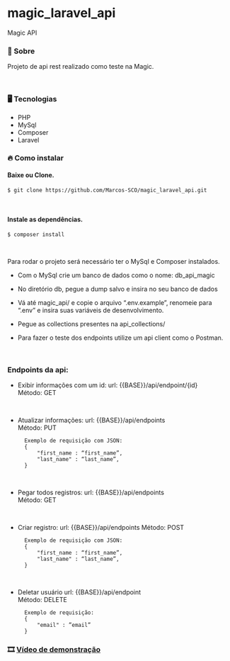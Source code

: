 # magic_laravel_api
Magic API

### <p id='about'>📑 Sobre</p>

Projeto de api rest realizado como teste na Magic.

<br/>

### <p id='tecnology'>🖥 Tecnologias</p>

<ul>
  <li>PHP</li>
  <li>MySql</li>
  <li>Composer</li>
  <li>Laravel</li>
</ul>

### <p id='install'>🔥 Como instalar</p>

#### Baixe ou Clone.

```shell
$ git clone https://github.com/Marcos-SCO/magic_laravel_api.git
```

<br/>

#### Instale as dependências.

```shell
$ composer install
```

<br>

Para rodar o projeto será necessário ter o MySql e Composer instalados.

- Com o MySql crie um banco de dados como o nome: db_api_magic

- No diretório db, pegue a dump salvo e insira no seu banco de dados

- Vá até magic_api/ e copie o arquivo “.env.example”, renomeie para “.env” e insira suas variáveis de desenvolvimento.

- Pegue as collections presentes na api_collections/

- Para fazer o teste dos endpoints utilize um api client como o Postman.


<br/>


### Endpoints da api:

- Exibir informações com um id: 
url: {{BASE}}/api/endpoint/{id}  
Método: GET

<br>

- Atualizar informações: 
url: {{BASE}}/api/endpoints  
Método: PUT

        Exemplo de requisição com JSON:
        {
            "first_name : “first_name”,
            "last_name" : “last_name”,
        }

<br>

- Pegar todos registros:
url: {{BASE}}/api/endpoints  
Método: GET

<br>

- Criar registro: 
url: {{BASE}}/api/endpoints 
Método: POST
         
        Exemplo de requisição com JSON:
        {
            "first_name : “first_name”,
            "last_name" : “last_name”,
        } 

<br>

- Deletar usuário
url: {{BASE}}/api/endpoint  
Método: DELETE

        Exemplo de requisição:
        {
            "email" : ”email” 
        }

### <p id='install'>🎞️ <a href='https://www.youtube.com/watch?v=XA7pdpVs1E8&feature=youtu.be' targe='_blank'>Vídeo de demonstração</a></p>